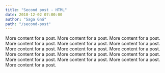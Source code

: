 ```yaml
---
title: "Second post - HTML"
date: 2018-12-02 07:00:00
author: "Saga Gná"
path: "/second-post"
---
```


More content for a post. More content for a post. More content for a post. More content for a post. More content for a post. More content for a post. More content for a post. More content for a post. More content for a post. More content for a post. More content for a post. More content for a post. More content for a post. More content for a post. More content for a post. More content for a post.
